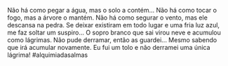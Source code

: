 Não há como pegar a água, mas o solo a contém... 
Não há como tocar o fogo, mas a árvore o mantém. 
Não há como segurar o vento, mas ele descansa na pedra. 
Se deixar existiram em todo lugar e uma fria luz azul, me faz soltar um suspiro... 
O sopro branco que sai virou neve e acumulou como lágrimas. Não pude derramar, então as guardei... 
Mesmo sabendo que irá acumular novamente. Eu fui um tolo e não derramei uma única lágrima! 
#alquimiadasalmas 
